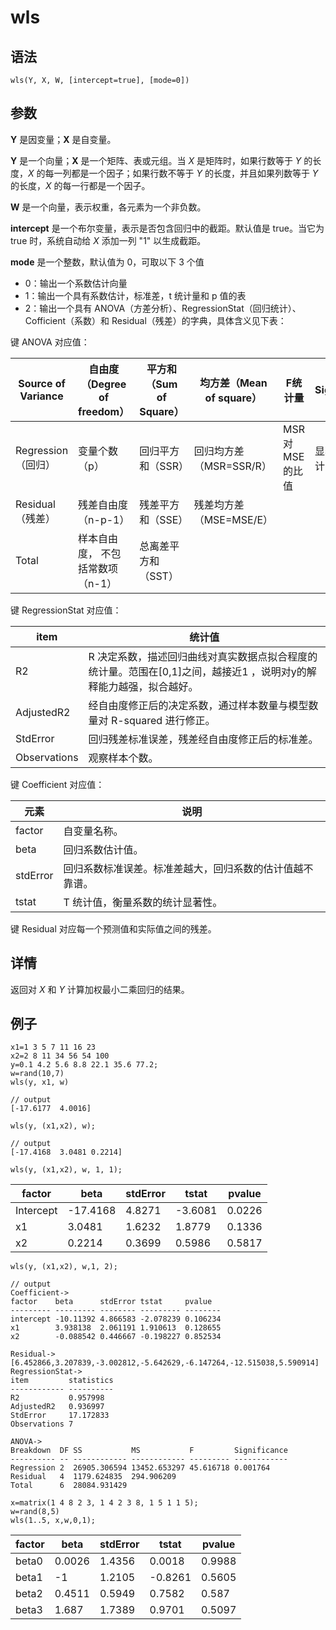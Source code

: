 # wls

## 语法

`wls(Y, X, W, [intercept=true], [mode=0])`

## 参数

**Y** 是因变量；**X** 是自变量。

**Y** 是一个向量；**X** 是一个矩阵、表或元组。当 *X* 是矩阵时，如果行数等于 *Y* 的长度，*X*
的每一列都是一个因子；如果行数不等于 *Y* 的长度，并且如果列数等于 *Y* 的长度，*X* 的每一行都是一个因子。

**W** 是一个向量，表示权重，各元素为一个非负数。

**intercept** 是一个布尔变量，表示是否包含回归中的截距。默认值是 true。当它为 true 时，系统自动给 *X* 添加一列 "1"
以生成截距。

**mode** 是一个整数，默认值为 0，可取以下 3 个值

* 0：输出一个系数估计向量
* 1：输出一个具有系数估计，标准差，t 统计量和 p 值的表
* 2：输出一个具有 ANOVA（方差分析）、RegressionStat（回归统计）、Cofficient（系数）和
  Residual（残差）的字典，具体含义见下表：

键 ANOVA 对应值：

| Source of Variance | 自由度（Degree of freedom） | 平方和（Sum of Square） | 均方差（Mean of square） | F统计量 | Significance |
| --- | --- | --- | --- | --- | --- |
| Regression（回归） | 变量个数（p） | 回归平方和（SSR） | 回归均方差（MSR=SSR/R） | MSR 对 MSE 的比值 | 显著性，即统计出的P值 |
| Residual（残差） | 残差自由度（n-p-1） | 残差平方和（SSE） | 残差均方差（MSE=MSE/E） |  |  |
| Total | 样本自由度， 不包括常数项（n-1） | 总离差平方和（SST） |  |  |  |

键 RegressionStat 对应值：

| item | 统计值 |
| --- | --- |
| R2 | R 决定系数，描述回归曲线对真实数据点拟合程度的统计量。范围在[0,1]之间，越接近1 ，说明对y的解释能力越强，拟合越好。 |
| AdjustedR2 | 经自由度修正后的决定系数，通过样本数量与模型数量对 R-squared 进行修正。 |
| StdError | 回归残差标准误差，残差经自由度修正后的标准差。 |
| Observations | 观察样本个数。 |

键 Coefficient 对应值：

| 元素 | 说明 |
| --- | --- |
| factor | 自变量名称。 |
| beta | 回归系数估计值。 |
| stdError | 回归系数标准误差。标准差越大，回归系数的估计值越不靠谱。 |
| tstat | T 统计值，衡量系数的统计显著性。 |

键 Residual 对应每一个预测值和实际值之间的残差。

## 详情

返回对 *X* 和 *Y* 计算加权最小二乘回归的结果。

## 例子

```
x1=1 3 5 7 11 16 23
x2=2 8 11 34 56 54 100
y=0.1 4.2 5.6 8.8 22.1 35.6 77.2;
w=rand(10,7)​
wls(y, x1, w)

// output
[-17.6177  4.0016]

wls(y, (x1,x2), w);

// output
[-17.4168  3.0481 0.2214]
```

```
wls(y, (x1,x2), w, 1, 1);
```

| factor | beta | stdError | tstat | pvalue |
| --- | --- | --- | --- | --- |
| Intercept | -17.4168 | 4.8271 | -3.6081 | 0.0226 |
| x1 | 3.0481 | 1.6232 | 1.8779 | 0.1336 |
| x2 | 0.2214 | 0.3699 | 0.5986 | 0.5817 |

```
wls(y, (x1,x2), w,1, 2);

// output
Coefficient->
factor    beta      stdError tstat     pvalue
--------- --------- -------- --------- --------
intercept -10.11392 4.866583 -2.078239 0.106234
x1        3.938138  2.061191 1.910613  0.128655
x2        -0.088542 0.446667 -0.198227 0.852534

Residual->[6.452866,3.207839,-3.002812,-5.642629,-6.147264,-12.515038,5.590914]
RegressionStat->
item         statistics
------------ ----------
R2           0.957998
AdjustedR2   0.936997
StdError     17.172833
Observations 7

ANOVA->
Breakdown  DF SS           MS           F         Significance
---------- -- ------------ ------------ --------- ------------
Regression 2  26905.306594 13452.653297 45.616718 0.001764
Residual   4  1179.624835  294.906209
Total      6  28084.931429
```

```
x=matrix(1 4 8 2 3, 1 4 2 3 8, 1 5 1 1 5);
w=rand(8,5)
wls(1..5, x,w,0,1);
```

| factor | beta | stdError | tstat | pvalue |
| --- | --- | --- | --- | --- |
| beta0 | 0.0026 | 1.4356 | 0.0018 | 0.9988 |
| beta1 | -1 | 1.2105 | -0.8261 | 0.5605 |
| beta2 | 0.4511 | 0.5949 | 0.7582 | 0.587 |
| beta3 | 1.687 | 1.7389 | 0.9701 | 0.5097 |

